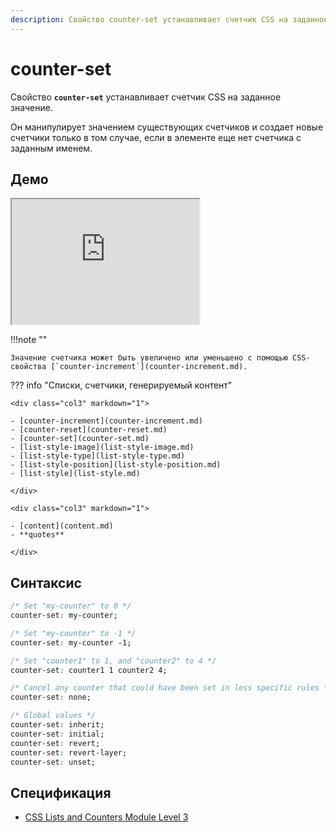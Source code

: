 ```yaml
---
description: Свойство counter-set устанавливает счетчик CSS на заданное значение
---
```


# counter-set

Свойство **`counter-set`** устанавливает счетчик CSS на заданное значение.

Он манипулирует значением существующих счетчиков и создает новые счетчики только в том случае, если в элементе еще нет счетчика с заданным именем.

## Демо

<iframe class="interactive is-default-height" height="200" src="https://interactive-examples.mdn.mozilla.net/pages/css/counter-set.html" title="MDN Web Docs Interactive Example" loading="lazy" data-readystate="complete"></iframe>

!!!note ""

    Значение счетчика может быть увеличено или уменьшено с помощью CSS-свойства [`counter-increment`](counter-increment.md).

??? info "Списки, счетчики, генерируемый контент"

    <div class="col3" markdown="1">

    - [counter-increment](counter-increment.md)
    - [counter-reset](counter-reset.md)
    - [counter-set](counter-set.md)
    - [list-style-image](list-style-image.md)
    - [list-style-type](list-style-type.md)
    - [list-style-position](list-style-position.md)
    - [list-style](list-style.md)

    </div>

    <div class="col3" markdown="1">

    - [content](content.md)
    - **quotes**

    </div>

## Синтаксис

```css
/* Set "my-counter" to 0 */
counter-set: my-counter;

/* Set "my-counter" to -1 */
counter-set: my-counter -1;

/* Set "counter1" to 1, and "counter2" to 4 */
counter-set: counter1 1 counter2 4;

/* Cancel any counter that could have been set in less specific rules */
counter-set: none;

/* Global values */
counter-set: inherit;
counter-set: initial;
counter-set: revert;
counter-set: revert-layer;
counter-set: unset;
```

## Спецификация

- [CSS Lists and Counters Module Level 3](https://w3c.github.io/csswg-drafts/css-lists/#propdef-counter-set)
